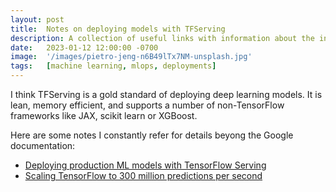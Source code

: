 ```yaml
---
layout: post
title:  Notes on deploying models with TFServing
description: A collection of useful links with information about the inner working of TFServing
date:   2023-01-12 12:00:00 -0700
image:  '/images/pietro-jeng-n6B49lTx7NM-unsplash.jpg'
tags:   [machine learning, mlops, deployments]
---
```


I think TFServing is a gold standard of deploying deep learning models. It is lean, memory efficient, and supports a number of non-TensorFlow frameworks like JAX, scikit learn or XGBoost.

Here are some notes I constantly refer for details beyong the Google documentation:
* [Deploying production ML models with TensorFlow Serving](https://docs.google.com/presentation/d/1yx4oH94R6BNBwiNZHLHHlEUzBLk33ZwX7L6TM4MQ3HM/)
* [Scaling TensorFlow to 300 million predictions per second](https://arxiv.org/pdf/2109.09541.pdf)
